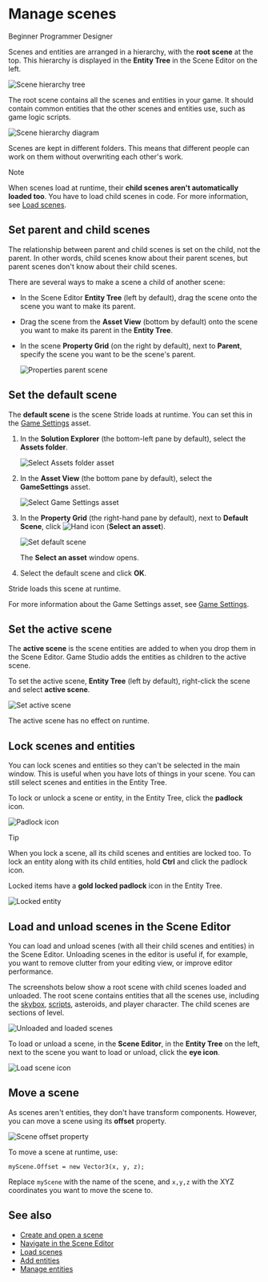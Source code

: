 # Manage scenes

<span class="badge text-bg-primary">Beginner</span>
<span class="badge text-bg-success">Programmer</span>
<span class="badge text-bg-success">Designer</span>

Scenes and entities are arranged in a hierarchy, with the **root scene** at the top. This hierarchy is displayed in the **Entity Tree** in the Scene Editor on the left.

![Scene hierarchy tree](media/scene-hierarchy-tree.png)

The root scene contains all the scenes and entities in your game. It should contain common entities that the other scenes and entities use, such as game logic scripts.

![Scene hierarchy diagram](media/scene-hierarchy-diagram.png)

Scenes are kept in different folders. This means that different people can work on them without overwriting each other's work.

> [!Note]
> When scenes load at runtime, their **child scenes aren't automatically loaded too**. You have to load child scenes in code. For more information, see [Load scenes](load-scenes.md).

## Set parent and child scenes

The relationship between parent and child scenes is set on the child, not the parent. In other words, child scenes know about their parent scenes, but parent scenes don't know about their child scenes.

There are several ways to make a scene a child of another scene:

* In the Scene Editor **Entity Tree** (left by default), drag the scene onto the scene you want to make its parent.

* Drag the scene from the **Asset View** (bottom by default) onto the scene you want to make its parent in the **Entity Tree**.

* In the scene **Property Grid** (on the right by default), next to **Parent**, specify the scene you want to be the scene's parent.

   ![Properties parent scene](media/properties-parent-scene.png)

## Set the default scene

The **default scene** is the scene Stride loads at runtime. You can set this in the [Game Settings](game-settings.md) asset.

1. In the **Solution Explorer** (the bottom-left pane by default), select the **Assets folder**.

   ![Select Assets folder asset](media/select-asset-folder.png)

2. In the **Asset View** (the bottom pane by default), select the **GameSettings** asset.

   ![Select Game Settings asset](media/select-game-settings-asset.png)

3. In the **Property Grid** (the right-hand pane by default), next to **Default Scene**, click ![Hand icon](~/manual/game-studio/media/hand-icon.png) (**Select an asset**).

   ![Set default scene](media/game-settings-default-scene.png)

   The **Select an asset** window opens.

2. Select the default scene and click **OK**.

Stride loads this scene at runtime.

For more information about the Game Settings asset, see [Game Settings](game-settings.md).

## Set the active scene

The **active scene** is the scene entities are added to when you drop them in the Scene Editor. Game Studio adds the entities as children to the active scene.

To set the active scene, **Entity Tree** (left by default), right-click the scene and select **active scene**.

![Set active scene](media/set-active-scene.png)

The active scene has no effect on runtime.

## Lock scenes and entities

You can lock scenes and entities so they can't be selected in the main window. This is useful when you have lots of things in your scene. You can still select scenes and entities in the Entity Tree.

To lock or unlock a scene or entity, in the Entity Tree, click the **padlock** icon.

![Padlock icon](media/lock-scene-or-entity.png)

> [!Tip]
> When you lock a scene, all its child scenes and entities are locked too. To lock an entity along with its child entities, hold **Ctrl** and click the padlock icon.

Locked items have a **gold locked padlock** icon in the Entity Tree.

![Locked entity](media/locked-entity.png)

## Load and unload scenes in the Scene Editor

You can load and unload scenes (with all their child scenes and entities) in the Scene Editor. Unloading scenes in the editor is useful if, for example, you want to remove clutter from your editing view, or improve editor performance.

The screenshots below show a root scene with child scenes loaded and unloaded. The root scene contains entities that all the scenes use, including the [skybox](../graphics/textures/skyboxes-and-backgrounds.md), [scripts](../scripts/index.md), asteroids, and player character. The child scenes are sections of level.

![Unloaded and loaded scenes](media/scenes-unloaded.jpg)

To load or unload a scene, in the **Scene Editor**, in the **Entity Tree** on the left, next to the scene you want to load or unload, click the **eye icon**.

![Load scene icon](media/load-unload-scene-icon.png)

## Move a scene

As scenes aren't entities, they don't have transform components. However, you can move a scene using its **offset** property.

![Scene offset property](media/scene-offset.png)

To move a scene at runtime, use:

`myScene.Offset = new Vector3(x, y, z);`

Replace `myScene` with the name of the scene, and `x,y,z` with the XYZ coordinates you want to move the scene to.

## See also

* [Create and open a scene](create-a-scene.md)
* [Navigate in the Scene Editor](navigate-in-the-scene-editor.md)
* [Load scenes](load-scenes.md)
* [Add entities](add-entities.md)
* [Manage entities](manage-entities.md)